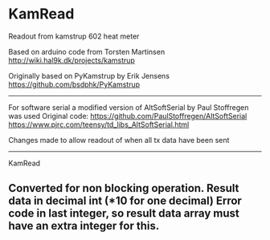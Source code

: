# KamRead
Readout from kamstrup 602 heat meter

Based on arduino code from Torsten Martinsen
http://wiki.hal9k.dk/projects/kamstrup

Originally based on PyKamstrup by Erik Jensens
https://github.com/bsdphk/PyKamstrup

------------
For software serial a modified version of AltSoftSerial by Paul Stoffregen was used
Original code:
https://github.com/PaulStoffregen/AltSoftSerial
https://www.pjrc.com/teensy/td_libs_AltSoftSerial.html

Changes made to allow readout of when all tx data have been sent

------------
KamRead

Converted for non blocking operation.
Result data in decimal int (*10 for one decimal)
Error code in last integer, so result data array must have an extra integer for this.  
------------
